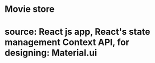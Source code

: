 # Movie store

# source: React js app, React's state management Context API, for designing: Material.ui
